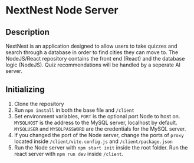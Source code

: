 # NextNest Node Server

## Description

NextNest is an application designed to allow users to take quizzes and search through a database in order to find cities they can move to. The NodeJS/React repository contains the front end (React) and the database logic (NodeJS). Quiz recommendations will be handled by a seperate AI server.

## Initializing

1. Clone the repository
2. Run `npm install` in both the base file and `/client`
3. Set environment variables, `PORT` is the optional port Node to host on. `MYSQLHOST` is the address to the MySQL server, localhost by default. `MYSQLUSER` and `MYSQLPASSWORD` are the credentials for the MySQL server.
4. If you changed the port of the Node server, change the ports of `proxy` located inside `/client/vite.config.js` and `/client/package.json`
5. Run the Node server with `npm start init` inside the root folder. Run the react server with `npm run dev` inside `/client`.